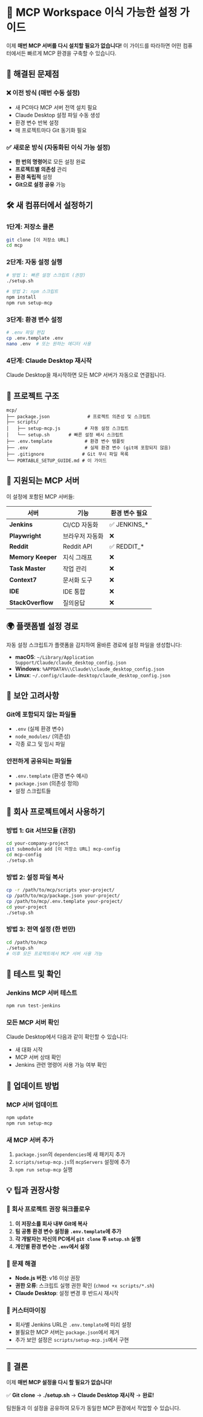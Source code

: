 # 🚀 MCP Workspace 이식 가능한 설정 가이드

이제 **매번 MCP 서버를 다시 설치할 필요가 없습니다!**
이 가이드를 따라하면 어떤 컴퓨터에서든 빠르게 MCP 환경을 구축할 수 있습니다.

## 🎯 해결된 문제점

### ❌ 이전 방식 (매번 수동 설정)

- 새 PC마다 MCP 서버 전역 설치 필요
- Claude Desktop 설정 파일 수동 생성
- 환경 변수 반복 설정
- 매 프로젝트마다 Git 동기화 필요

### ✅ 새로운 방식 (자동화된 이식 가능 설정)

- **한 번의 명령어**로 모든 설정 완료
- **프로젝트별 의존성** 관리
- **환경 독립적** 설정
- **Git으로 설정 공유** 가능

## 🛠️ 새 컴퓨터에서 설정하기

### 1단계: 저장소 클론

```bash
git clone [이 저장소 URL]
cd mcp
```

### 2단계: 자동 설정 실행

```bash
# 방법 1: 빠른 설정 스크립트 (권장)
./setup.sh

# 방법 2: npm 스크립트
npm install
npm run setup-mcp
```

### 3단계: 환경 변수 설정

```bash
# .env 파일 편집
cp .env.template .env
nano .env  # 또는 원하는 에디터 사용
```

### 4단계: Claude Desktop 재시작

Claude Desktop을 재시작하면 모든 MCP 서버가 자동으로 연결됩니다.

## 📁 프로젝트 구조

```
mcp/
├── package.json              # 프로젝트 의존성 및 스크립트
├── scripts/
│   ├── setup-mcp.js         # 자동 설정 스크립트
│   └── setup.sh       # 빠른 설정 배시 스크립트
├── .env.template            # 환경 변수 템플릿
├── .env                     # 실제 환경 변수 (git에 포함되지 않음)
├── .gitignore              # Git 무시 파일 목록
└── PORTABLE_SETUP_GUIDE.md # 이 가이드
```

## 🔧 지원되는 MCP 서버

이 설정에 포함된 MCP 서버들:

| 서버 | 기능 | 환경 변수 필요 |
|------|------|----------------|
| **Jenkins** | CI/CD 자동화 | ✅ JENKINS_* |
| **Playwright** | 브라우저 자동화 | ❌ |
| **Reddit** | Reddit API | ✅ REDDIT_* |
| **Memory Keeper** | 지식 그래프 | ❌ |
| **Task Master** | 작업 관리 | ❌ |
| **Context7** | 문서화 도구 | ❌ |
| **IDE** | IDE 통합 | ❌ |
| **StackOverflow** | 질의응답 | ❌ |

## 🌍 플랫폼별 설정 경로

자동 설정 스크립트가 플랫폼을 감지하여 올바른 경로에 설정 파일을 생성합니다:

- **macOS**: `~/Library/Application Support/Claude/claude_desktop_config.json`
- **Windows**: `%APPDATA%\\Claude\\claude_desktop_config.json`
- **Linux**: `~/.config/claude-desktop/claude_desktop_config.json`

## 🔐 보안 고려사항

### Git에 포함되지 않는 파일들

- `.env` (실제 환경 변수)
- `node_modules/` (의존성)
- 각종 로그 및 임시 파일

### 안전하게 공유되는 파일들

- `.env.template` (환경 변수 예시)
- `package.json` (의존성 정의)
- 설정 스크립트들

## 🚀 회사 프로젝트에서 사용하기

### 방법 1: Git 서브모듈 (권장)

```bash
cd your-company-project
git submodule add [이 저장소 URL] mcp-config
cd mcp-config
./setup.sh
```

### 방법 2: 설정 파일 복사

```bash
cp -r /path/to/mcp/scripts your-project/
cp /path/to/mcp/package.json your-project/
cp /path/to/mcp/.env.template your-project/
cd your-project
./setup.sh
```

### 방법 3: 전역 설정 (한 번만)

```bash
cd /path/to/mcp
./setup.sh
# 이후 모든 프로젝트에서 MCP 서버 사용 가능
```

## 🧪 테스트 및 확인

### Jenkins MCP 서버 테스트

```bash
npm run test-jenkins
```

### 모든 MCP 서버 확인

Claude Desktop에서 다음과 같이 확인할 수 있습니다:

- 새 대화 시작
- MCP 서버 상태 확인
- Jenkins 관련 명령어 사용 가능 여부 확인

## 🔄 업데이트 방법

### MCP 서버 업데이트

```bash
npm update
npm run setup-mcp
```

### 새 MCP 서버 추가

1. `package.json`의 `dependencies`에 새 패키지 추가
2. `scripts/setup-mcp.js`의 `mcpServers` 설정에 추가
3. `npm run setup-mcp` 실행

## 💡 팁과 권장사항

### 🎯 회사 프로젝트 권장 워크플로우

1. **이 저장소를 회사 내부 Git에 복사**
2. **팀 공통 환경 변수 설정을 `.env.template`에 추가**
3. **각 개발자는 자신의 PC에서 `git clone` 후 `setup.sh` 실행**
4. **개인별 환경 변수는 `.env`에서 설정**

### 🔧 문제 해결

- **Node.js 버전**: v16 이상 권장
- **권한 오류**: 스크립트 실행 권한 확인 (`chmod +x scripts/*.sh`)
- **Claude Desktop**: 설정 변경 후 반드시 재시작

### 📝 커스터마이징

- 회사별 Jenkins URL은 `.env.template`에 미리 설정
- 불필요한 MCP 서버는 `package.json`에서 제거
- 추가 보안 설정은 `scripts/setup-mcp.js`에서 구현

---

## 🎉 결론

이제 **매번 MCP 설정을 다시 할 필요가 없습니다!**

✅ **Git clone** → **./setup.sh** → **Claude Desktop 재시작** → **완료!**

팀원들과 이 설정을 공유하여 모두가 동일한 MCP 환경에서 작업할 수 있습니다.
